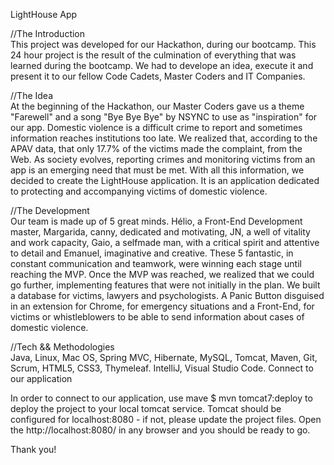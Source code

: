 LightHouse App

//The Introduction <br>
This project was developed for our Hackathon, during our bootcamp. This 24 hour project is the result of the culmination of everything that was learned during the bootcamp. We had to develope an idea, execute it and present it to our fellow Code Cadets, Master Coders and IT Companies.


//The Idea <br>
At the beginning of the Hackathon, our Master Coders gave us a theme "Farewell" and a song "Bye Bye Bye" by NSYNC to use as "inspiration" for our app.
Domestic violence is a difficult crime to report and sometimes information reaches institutions too late. We realized that, according to the APAV data, that only 17.7% of the victims made the complaint, from the Web. As society evolves, reporting crimes and monitoring victims from an app is an emerging need that must be met.
With all this information, we decided to create the LightHouse application. It is an application dedicated to protecting and accompanying victims of domestic violence. 

//The Development <br>
Our team is made up of 5 great minds. Hélio, a Front-End Development master, Margarida, canny, dedicated and motivating, JN, a well of vitality and work capacity, Gaio, a selfmade man, with a critical spirit and attentive to detail and Emanuel, imaginative and creative.
These 5 fantastic, in constant communication and teamwork, were winning each stage until reaching the MVP. Once the MVP was reached, we realized that we could go further, implementing features that were not initially in the plan. We built a database for victims, lawyers and psychologists. A Panic Button disguised in an extension for Chrome, for emergency situations and a Front-End, for victims or whistleblowers to be able to send information about cases of domestic violence.


//Tech && Methodologies <br>
Java, Linux, Mac OS, Spring MVC, Hibernate, MySQL, Tomcat, Maven, Git, Scrum, HTML5, CSS3, Thymeleaf. IntelliJ, Visual Studio Code.
Connect to our application

In order to connect to our application, use mave $ mvn tomcat7:deploy to deploy the project to your local tomcat service. Tomcat should be configured for localhost:8080 - if not, please update the project files. Open the http://localhost:8080/ in any browser and you should be ready to go.

Thank you!
